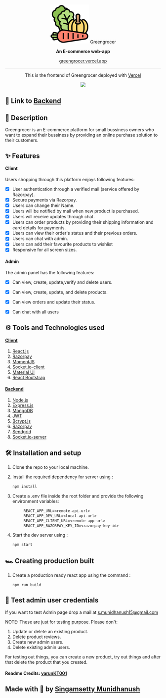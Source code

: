 
<p align='center'>
<img src='./src/assets/brand.svg'  width='25%'> Greengrocer
</p>
<p align='center'>
<b>An E-commerce  web-app</b>
</p>
<p align='center'>
<a href='https://greengrocer.vercel.app' target='_blank'>greengrocer.vercel.app</a>
</p>

---

<p align='center'>
This is the frontend of Greengrocer deployed with
<a href='https://vercel.com/' target='_blank'>Vercel</a>
</p>

<p align='center'>
<img src='./assets/greengrocer.png'>
</p>

## 🚀 Link to [Backend](https://github.com/Dhanush1509/greengrocer-api)


## 🧾 Description

Greengrocer is an E-commerce platform for small bussiness owners who want to expand their bussiness by providing an online purchase solution to their customers.

## ✨ Features

#### Client

Users shopping through this platform enjoys following features:

- [x] User authentication through a verified mail (service offered by Razorpay).
- [x] Secure payments via Razorpay.
- [x] Users can change their Name.
- [x] Users will be notified by mail when new product is purchased.
- [x] Users will receive updates through chat.
- [x] Users can order products by providing their shipping information and card details for payments.
- [x] Users can view their order's status and their previous orders.
- [x] Users can chat with admin.
- [x] Users can add their favourite products to wishlist
- [x] Responsive for all screen sizes.

#### Admin

The admin panel has the following features:



- [x] Can view, create, update,verify and delete users.
- [x] Can view, create, update, and delete products.
- [x] Can view orders and update their status.
- [x] Can chat with all users



## ⚙ Tools and Technologies used

#### [Client](https://github.com/varunKT001/tomper-wear-ecommerce)

1. [React.js](https://reactjs.org/)
2.  [Razorpay](https://razorpay.com/)
3. [MomentJS](https://momentjs.com/)
4. [Socket.io-client](https://socket.io/)
5. [Material UI](https://v4.mui.com/)
6. [React Bootstrap](https://react-bootstrap.github.io/)


#### [Backend](https://github.com/Dhanush1509/greengrocer-api)

1. [Node.js](https://nodejs.org/en/)
2. [Express.js](https://expressjs.com/)
3. [MongoDB](https://www.mongodb.com/)
4. [JWT](https://jwt.io/)
5. [Bcrypt.js](https://github.com/dcodeIO/bcrypt.js)
6. [Razorpay](https://razorpay.com/)
7. [Sendgrid](https://sendgrid.com/)
8. [Socket.io-server](https://socket.io/)

## 🛠 Installation and setup

1. Clone the repo to your local machine.
2. Install the required dependency for server using :

   ```javascript
   npm install
   ```

3. Create a .env file inside the root folder and provide the following environment variables:

   ```env
        REACT_APP_URL=<remote-api-url>
        REACT_APP_DEV_URL=<local-api-url> 
        REACT_APP_CLIENT_URL=<remote-app-url>
        REACT_APP_RAZORPAY_KEY_ID=<razorpay-key-id>
   ```

4. Start the dev server using :

   ```javascript
   npm start
   ```

## 🏎 Creating production built

1. Create a production ready react app using the command :

   ```javascript
   npm run build
   ```

## 🤝  Test admin user credentials

If you want to test Admin page drop a mail at <a href="mailto:s.munidhanush15@gmail.com" target="_blank">s.munidhanush15@gmail.com</a>

NOTE: These are just for testing purpose. Please don't:

1. Update or delete an existing product.
2. Delete product reviews.
3. Create new admin users.
4. Delete existing admin users.

For testing out things, you can create a new product, try out things and after that delete the product that you created.


#### Readme Credits: <a href="https://github.com/varunKT001">varunKT001</a>


##  Made with 💖 by <a href="https://github.com/Dhanush1509">Singamsetty Munidhanush</a>
